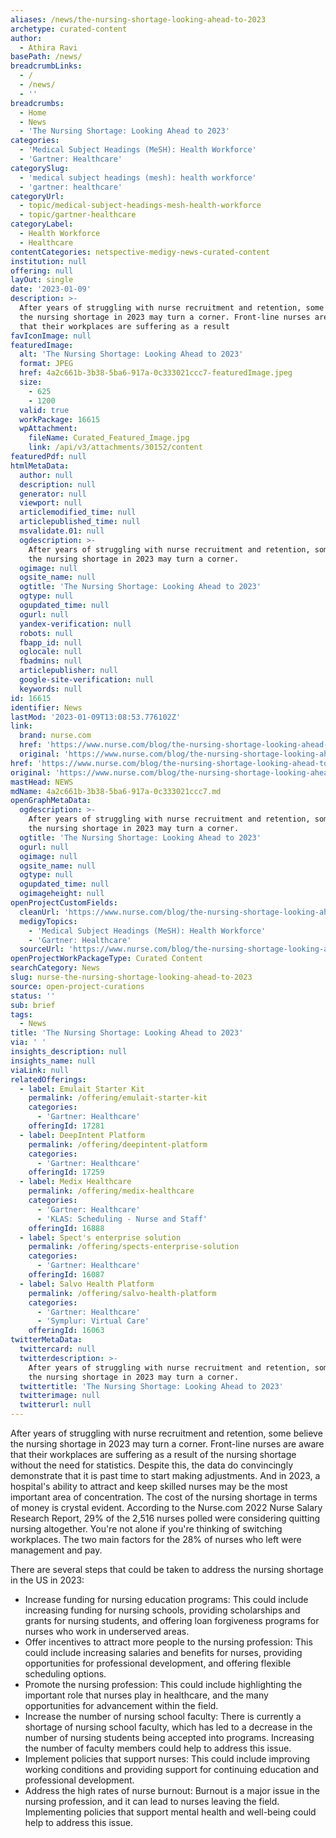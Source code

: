 ```yaml
---
aliases: /news/the-nursing-shortage-looking-ahead-to-2023
archetype: curated-content
author:
  - Athira Ravi
basePath: /news/
breadcrumbLinks:
  - /
  - /news/
  - ''
breadcrumbs:
  - Home
  - News
  - 'The Nursing Shortage: Looking Ahead to 2023'
categories:
  - 'Medical Subject Headings (MeSH): Health Workforce'
  - 'Gartner: Healthcare'
categorySlug:
  - 'medical subject headings (mesh): health workforce'
  - 'gartner: healthcare'
categoryUrl:
  - topic/medical-subject-headings-mesh-health-workforce
  - topic/gartner-healthcare
categoryLabel:
  - Health Workforce
  - Healthcare
contentCategories: netspective-medigy-news-curated-content
institution: null
offering: null
layOut: single
date: '2023-01-09'
description: >-
  After years of struggling with nurse recruitment and retention, some believe
  the nursing shortage in 2023 may turn a corner. Front-line nurses are aware
  that their workplaces are suffering as a result
favIconImage: null
featuredImage:
  alt: 'The Nursing Shortage: Looking Ahead to 2023'
  format: JPEG
  href: 4a2c661b-3b38-5ba6-917a-0c333021ccc7-featuredImage.jpeg
  size:
    - 625
    - 1200
  valid: true
  workPackage: 16615
  wpAttachment:
    fileName: Curated_Featured_Image.jpg
    link: /api/v3/attachments/30152/content
featuredPdf: null
htmlMetaData:
  author: null
  description: null
  generator: null
  viewport: null
  articlemodified_time: null
  articlepublished_time: null
  msvalidate.01: null
  ogdescription: >-
    After years of struggling with nurse recruitment and retention, some believe
    the nursing shortage in 2023 may turn a corner.
  ogimage: null
  ogsite_name: null
  ogtitle: 'The Nursing Shortage: Looking Ahead to 2023'
  ogtype: null
  ogupdated_time: null
  ogurl: null
  yandex-verification: null
  robots: null
  fbapp_id: null
  oglocale: null
  fbadmins: null
  articlepublisher: null
  google-site-verification: null
  keywords: null
id: 16615
identifier: News
lastMod: '2023-01-09T13:08:53.776102Z'
link:
  brand: nurse.com
  href: 'https://www.nurse.com/blog/the-nursing-shortage-looking-ahead-to-2023/'
  original: 'https://www.nurse.com/blog/the-nursing-shortage-looking-ahead-to-2023/'
href: 'https://www.nurse.com/blog/the-nursing-shortage-looking-ahead-to-2023/'
original: 'https://www.nurse.com/blog/the-nursing-shortage-looking-ahead-to-2023/'
mastHead: NEWS
mdName: 4a2c661b-3b38-5ba6-917a-0c333021ccc7.md
openGraphMetaData:
  ogdescription: >-
    After years of struggling with nurse recruitment and retention, some believe
    the nursing shortage in 2023 may turn a corner.
  ogtitle: 'The Nursing Shortage: Looking Ahead to 2023'
  ogurl: null
  ogimage: null
  ogsite_name: null
  ogtype: null
  ogupdated_time: null
  ogimageheight: null
openProjectCustomFields:
  cleanUrl: 'https://www.nurse.com/blog/the-nursing-shortage-looking-ahead-to-2023/'
  medigyTopics:
    - 'Medical Subject Headings (MeSH): Health Workforce'
    - 'Gartner: Healthcare'
  sourceUrl: 'https://www.nurse.com/blog/the-nursing-shortage-looking-ahead-to-2023/'
openProjectWorkPackageType: Curated Content
searchCategory: News
slug: nurse-the-nursing-shortage-looking-ahead-to-2023
source: open-project-curations
status: ''
sub: brief
tags:
  - News
title: 'The Nursing Shortage: Looking Ahead to 2023'
via: ' '
insights_description: null
insights_name: null
viaLink: null
relatedOfferings:
  - label: Emulait Starter Kit
    permalink: /offering/emulait-starter-kit
    categories:
      - 'Gartner: Healthcare'
    offeringId: 17281
  - label: DeepIntent Platform
    permalink: /offering/deepintent-platform
    categories:
      - 'Gartner: Healthcare'
    offeringId: 17259
  - label: Medix Healthcare
    permalink: /offering/medix-healthcare
    categories:
      - 'Gartner: Healthcare'
      - 'KLAS: Scheduling - Nurse and Staff'
    offeringId: 16888
  - label: Spect's enterprise solution
    permalink: /offering/spects-enterprise-solution
    categories:
      - 'Gartner: Healthcare'
    offeringId: 16087
  - label: Salvo Health Platform
    permalink: /offering/salvo-health-platform
    categories:
      - 'Gartner: Healthcare'
      - 'Symplur: Virtual Care'
    offeringId: 16063
twitterMetaData:
  twittercard: null
  twitterdescription: >-
    After years of struggling with nurse recruitment and retention, some believe
    the nursing shortage in 2023 may turn a corner.
  twittertitle: 'The Nursing Shortage: Looking Ahead to 2023'
  twitterimage: null
  twitterurl: null
---
```

<p>After years of struggling with nurse recruitment and retention, some believe the nursing shortage in 2023 may turn a corner. Front-line nurses are aware that their workplaces are suffering as a result of the nursing shortage without the need for statistics. Despite this, the data do convincingly demonstrate that it is past time to start making adjustments. And in 2023, a hospital's ability to attract and keep skilled nurses may be the most important area of concentration. The cost of the nursing shortage in terms of money is crystal evident. According to the Nurse.com 2022 Nurse Salary Research Report, 29% of the 2,516 nurses polled were considering quitting nursing altogether. You're not alone if you're thinking of switching workplaces. The two main factors for the 28% of nurses who left were management and pay.&nbsp;</p><p>There are several steps that could be taken to address the nursing shortage in the US in 2023:</p><ul><li>Increase funding for nursing education programs: This could include increasing funding for nursing schools, providing scholarships and grants for nursing students, and offering loan forgiveness programs for nurses who work in underserved areas.</li><li>Offer incentives to attract more people to the nursing profession: This could include increasing salaries and benefits for nurses, providing opportunities for professional development, and offering flexible scheduling options.</li><li>Promote the nursing profession: This could include highlighting the important role that nurses play in healthcare, and the many opportunities for advancement within the field.</li><li>Increase the number of nursing school faculty: There is currently a shortage of nursing school faculty, which has led to a decrease in the number of nursing students being accepted into programs. Increasing the number of faculty members could help to address this issue.</li><li>Implement policies that support nurses: This could include improving working conditions and providing support for continuing education and professional development.</li><li>Address the high rates of nurse burnout: Burnout is a major issue in the nursing profession, and it can lead to nurses leaving the field. Implementing policies that support mental health and well-being could help to address this issue.</li></ul>